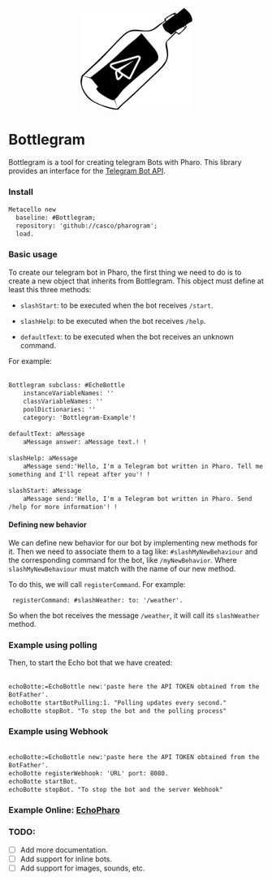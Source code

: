 
<p align="center">
  <img height="200" src="readme_assets/bottlegram_logo.jpg" alt="bottlegram for pharo logo">
</p>

# Bottlegram

Bottlegram is a tool for creating telegram Bots with Pharo. This library provides an interface for the [Telegram Bot API](https://core.telegram.org/bots/api).

### Install

```smalltalk
Metacello new
  baseline: #Bottlegram;
  repository: 'github://casco/pharogram';
  load.
```

### Basic usage

To create our telegram bot in Pharo, the first thing we need to do is to create a new object that inherits from Bottlegram. 
This object must define at least this three methods:

  * `slashStart`: to be executed when the bot receives `/start`.

  * `slashHelp`: to be executed when the bot receives `/help`.

  * `defaultText`: to be executed when the bot receives an unknown command.

For example:
```smalltalk

Bottlegram subclass: #EchoBottle
	instanceVariableNames: ''
	classVariableNames: ''
	poolDictionaries: ''
	category: 'Bottlegram-Example'!

defaultText: aMessage
	aMessage answer: aMessage text.! !

slashHelp: aMessage
	aMessage send:'Hello, I'm a Telegram bot written in Pharo. Tell me something and I'll repeat after you'! !
                
slashStart: aMessage
	aMessage send:'Hello, I'm a Telegram bot written in Pharo. Send /help for more information'! !
```

#### Defining new behavior

We can define new behavior for our bot by implementing new methods for it. Then we need to associate them to a tag like: `#slashMyNewBehaviour` and the corresponding command for the bot, like `/myNewBehavior`. 
Where `slashMyNewBehaviour` must match with the name of our new method. 

To do this, we will call `registerCommand`. For example:

```smalltalk
 registerCommand: #slashWeather: to: '/weather'.
```
So when the bot receives the message `/weather`, it will call its `slashWeather` method.

### Example using polling

Then, to start the Echo bot that we have created:

```smalltalk

echoBotte:=EchoBottle new:'paste here the API TOKEN obtained from the BotFather'.
echoBotte startBotPulling:1. "Polling updates every second."
echoBotte stopBot. "To stop the bot and the polling process"

```

### Example using Webhook
```smalltalk

echoBotte:=EchoBottle new:'paste here the API TOKEN obtained from the BotFather'.
echoBotte registerWebhook: 'URL' port: 8080.
echoBotte startBot.
echoBotte stopBot. "To stop the bot and the server Webhook"

```

### Example Online: [EchoPharo](https://t.me/echo_pharo_bot)


### TODO: 
* [ ] Add more documentation.
* [ ] Add support for inline bots.
* [ ] Add support for images, sounds, etc.
